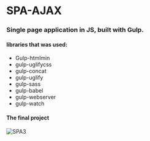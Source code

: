 # SPA-AJAX
### Single page application in JS, built with Gulp.

#### libraries that was used:
* Gulp-htmlmin
* gulp-uglifycss
* gulp-concat
* gulp-uglify
* gulp-sass
* gulp-babel
* gulp-webserver
* gulp-watch

#### The final project

![SPA3](https://user-images.githubusercontent.com/68708850/88978958-0d1b2980-d297-11ea-8bb7-767d6c993fa6.gif)

